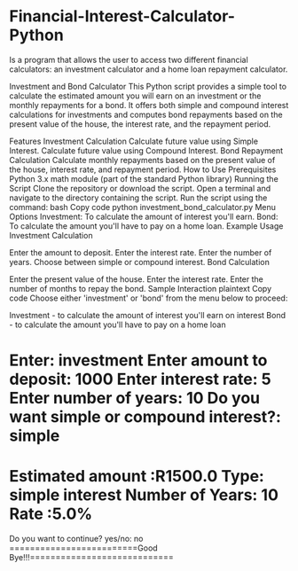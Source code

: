 # Financial-Interest-Calculator-Python
Is a program that allows the user to access two different financial calculators: an investment calculator and a home loan repayment calculator.

Investment and Bond Calculator
This Python script provides a simple tool to calculate the estimated amount you will earn on an investment or the monthly repayments for a bond. It offers both simple and compound interest calculations for investments and computes bond repayments based on the present value of the house, the interest rate, and the repayment period.

Features
Investment Calculation
Calculate future value using Simple Interest.
Calculate future value using Compound Interest.
Bond Repayment Calculation
Calculate monthly repayments based on the present value of the house, interest rate, and repayment period.
How to Use
Prerequisites
Python 3.x
math module (part of the standard Python library)
Running the Script
Clone the repository or download the script.
Open a terminal and navigate to the directory containing the script.
Run the script using the command:
bash
Copy code
python investment_bond_calculator.py
Menu Options
Investment: To calculate the amount of interest you'll earn.
Bond: To calculate the amount you'll have to pay on a home loan.
Example Usage
Investment Calculation

Enter the amount to deposit.
Enter the interest rate.
Enter the number of years.
Choose between simple or compound interest.
Bond Calculation

Enter the present value of the house.
Enter the interest rate.
Enter the number of months to repay the bond.
Sample Interaction
plaintext
Copy code
Choose either 'investment' or 'bond' from the menu below to proceed:

Investment    - to calculate the amount of interest you'll earn on interest
Bond          - to calculate the amount you'll have to pay on a home loan

Enter: investment
Enter amount to deposit: 1000
Enter interest rate: 5
Enter number of years: 10
Do you want simple or compound interest?: simple
=====================================================
Estimated amount :R1500.0
Type: simple interest
Number of Years: 10
Rate :5.0%
=====================================================

Do you want to continue? yes/no: no
=========================Good Bye!!!============================
